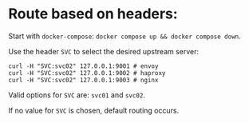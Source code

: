 # Route based on headers:

Start with `docker-compose`: `docker compose up && docker compose down`.

Use the header `SVC` to select the desired upstream server:
```
curl -H "SVC:svc02" 127.0.0.1:9001 # envoy
curl -H "SVC:svc02" 127.0.0.1:9002 # haproxy
curl -H "SVC:svc02" 127.0.0.1:9003 # nginx
```
Valid options for `SVC` are: `svc01` and `svc02`.

If no value for `SVC` is chosen, default routing occurs.
